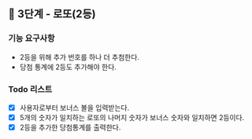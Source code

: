 ## 🚀 3단계 - 로또(2등)
### 기능 요구사항
- 2등을 위해 추가 번호를 하나 더 추첨한다.
- 당첨 통계에 2등도 추가해야 한다.

### Todo 리스트
- [X] 사용자로부터 보너스 볼을 입력받는다.
- [X] 5개의 숫자가 일치하는 로또의 나머지 숫자가 보너스 숫자와 일치하면 2등이다.
- [X] 2등을 추가한 당첨통계를 출력한다.
